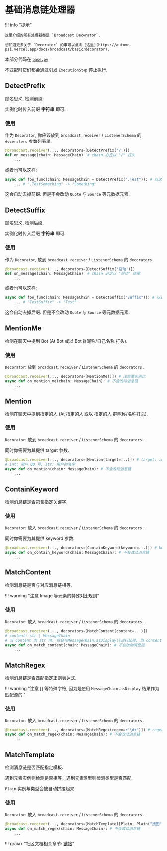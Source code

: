 # 基础消息链处理器

!!! info "提示"

    这里介绍的所有处理器都是 `Broadcast Decorator`.

    想知道更多关于 `Decorator` 的事可以点击 [这里](https://autumn-psi.vercel.app/docs/broadcast/basic/decorator).

本部分代码在 [`base.py`](https://github.com/GraiaProject/Ariadne/blob/master/src/graia/ariadne/message/parser/base.py)

不匹配时它们都会通过引发 `ExecutionStop` 停止执行.

## DetectPrefix

顾名思义, 检测前缀.

实例化时传入前缀 **字符串** 即可.

### 使用

作为 `Decorator`, 你应该放到 `broadcast.receiver` / `ListenerSchema` 的 `decorators` 参数列表里.

```py
@broadcast.receiver(..., decorators=[DetectPrefix('/')])
def on_message(chain: MessageChain): # chain 必定以 "/" 打头
    ...
```

或者也可以这样:

```py
async def foo_func(chain: MessageChain = DetectPrefix(".Test")): # 以这种形式使用, 发送的消息以 ".Test" 打头, 但收到时会被去除
    ... # ".TestSomething" -> "Something"
```

这会自动去掉前缀. 但是不会改动 `Quote` 与 `Source` 等元数据元素.


## DetectSuffix

顾名思义, 检测后缀.

实例化时传入后缀 **字符串** 即可.

### 使用

作为 `Decorator`, 放到 `broadcast.receiver` / `ListenerSchema` 的 `decorators` .

```py
@broadcast.receiver(..., decorators=[DetectSuffix('启动')])
def on_message(chain: MessageChain): # chain 必定以 "启动" 结尾
    ...
```

或者也可以这样:

```py
async def foo_func(chain: MessageChain = DetectSuffix("Suffix")): # 以这种形式使用, 发送的消息以 "suffix" 结尾, 但收到时会被去除
    ... # "TestSuffix" -> "Test"
```

这会自动去掉后缀. 但是不会改动 `Quote` 与 `Source` 等元数据元素.

## MentionMe

检测在聊天中提到 Bot (At Bot 或以 Bot 群昵称/自己名称 打头).

### 使用

`Decorator`: 放到 `broadcast.receiver` / `ListenerSchema` 的 `decorators` .

```py
@broadcast.receiver(..., decorators=[MentionMe()]) # 注意要实例化
async def on_mention_me(chain: MessageChain): # 不会改动消息链
    ...
```

## Mention

检测在聊天中提到指定的人 (At 指定的人 或以 指定的人 群昵称/名称打头).

### 使用

`Decorator`: 放到 `broadcast.receiver` / `ListenerSchema` 的 `decorators` .

同时你需要为其提供 target 参数.

```py
@broadcast.receiver(..., decorators=[Mention(target=...)]) # target: int | str
# int: 用户 QQ 号, str: 用户的名字
async def on_mention(chain: MessageChain): # 不会改动消息链
    ...
```

## ContainKeyword

检测消息链是否包含指定关键字.

### 使用

`Decorator`: 放入 `broadcast.receiver` / `ListenerSchema` 的 `decorators` .

同时你需要为其提供 keyword 参数.

```py
@broadcast.receiver(..., decorators=[ContainKeyword(keyword=...)]) # keyword: str
async def on_contain_keyword(chain: MessageChain): # 不会改动消息链
    ...
```

## MatchContent

检测消息链是否与对应消息链相等.

!!! warning "注意 Image 等元素的特殊对比规则"

### 使用

`Decorator`: 放入 `broadcast.receiver` / `ListenerSchema` 的 `decorators` .

```py
@broadcast.receiver(..., decorators=[MatchContent(content=...)])
# content: str | MessageChain
# 当 content 为 str 时, 将会与MessageChain.asDisplay()进行比较, 当 content 为 MessageChain 时, 将会与 MessageChain 进行比较
async def on_match_content(chain: MessageChain): # 不会改动消息链
    ...
```

## MatchRegex

检测消息链是否匹配指定正则表达式.

!!! warning "注意 [] 等特殊字符, 因为是使用 `MessageChain.asDisplay` 结果作为匹配源的."

### 使用

`Decorator`: 放入 `broadcast.receiver` / `ListenerSchema` 的 `decorators` .

```py
@broadcast.receiver(..., decorators=[MatchRegex(regex=r"\d+")]) # regex 参数为 regex 表达式
async def on_match_regex(chain: MessageChain): # 不会改动消息链
    ...
```

## MatchTemplate

检测消息链是否匹配指定模板.

遇到元素实例则检测是否相等，遇到元素类型则检测类型是否匹配.

`Plain` 实例与类型会被自动拼接起来.

### 使用

`Decorator`: 放入 `broadcast.receiver` / `ListenerSchema` 的 `decorators` .

```py
@broadcast.receiver(..., decorators=[MatchTemplate([Plain, Plain("搜图"), Image])]) # 需要 "*搜图 [图片]" 才能匹配 (*为任意多字符)
async def on_match_regex(chain: MessageChain): # 不会改动消息链
    ...
```

!!! graiax "社区文档相关章节: [链接](https://graiax.cn/make_ero_bot/tutorials/6_1_base_parser.html)"
